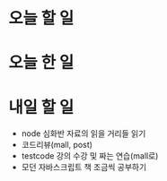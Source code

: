 # 오늘 할 일

# 오늘 한 일

# 내일 할 일

- node 심화반 자료의 읽을 거리들 읽기
- 코드리뷰(mall, post)
- testcode 강의 수강 및 짜는 연습(mall로)
- 모던 자바스크립트 책 조금씩 공부하기
